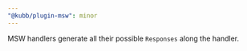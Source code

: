 ```yaml
---
"@kubb/plugin-msw": minor
---
```


MSW handlers generate all their possible `Responses` along the handler.
